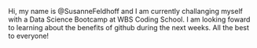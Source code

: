 Hi, my name is @SusanneFeldhoff and I am currently challanging myself with a Data Science Bootcamp at WBS Coding School. I am looking foward to learning about the benefits of github during the next weeks.
All the best to everyone!


<!---
SusanneFeldhoff/SusanneFeldhoff is a ✨ special ✨ repository because its `README.md` (this file) appears on your GitHub profile.
You can click the Preview link to take a look at your changes.
--->
